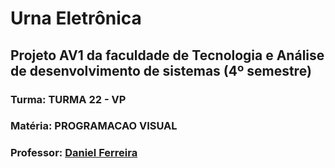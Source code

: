 # Urna Eletrônica

## Projeto AV1 da faculdade de Tecnologia e Análise de desenvolvimento de sistemas (4º semestre)

### Turma: TURMA 22 - VP

### Matéria: PROGRAMACAO VISUAL

### Professor: [Daniel Ferreira]("https://github.com/DanielGTI/")
